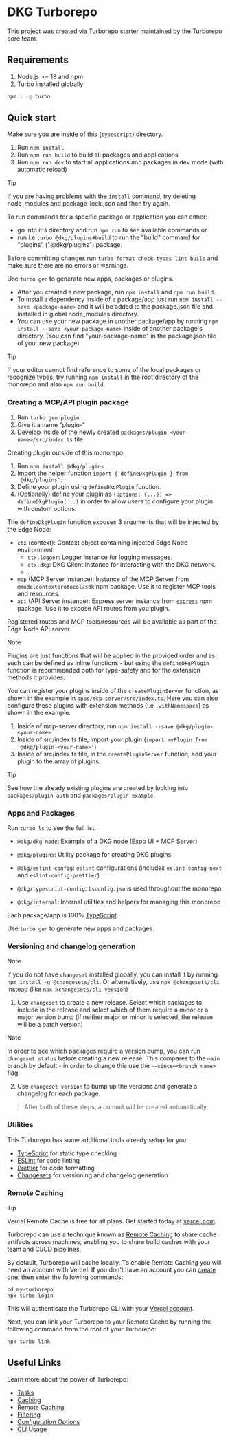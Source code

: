 # DKG Turborepo

This project was created via Turborepo starter maintained by the Turborepo core team.

## Requirements

1. Node.js >= 18 and npm
2. Turbo installed globally

```sh
npm i -g turbo
```

## Quick start

Make sure you are inside of this (`typescript`) directory.

1. Run `npm install`
2. Run `npm run build` to build all packages and applications
3. Run `npm run dev` to start all applications and packages in dev mode (with automatic reload)

> [!TIP]
> If you are having problems with the `install` command, try deleting node_modules and package-lock.json
> and then try again.

To run commands for a specific package or application you can either:

- go into it's directory and run `npm run` to see available commands or
- run i.e `turbo @dkg/plugins#build` to run the "build" command for "plugins" ("@dkg/plugins") package.

Before committing changes run `turbo format check-types lint build` and make sure there are no errors or warnings.

Use `turbo gen` to generate new apps, packages or plugins.

- After you created a new package, run `npm install` and `npm run build`.
- To install a dependency inside of a package/app just run `npm install --save <package-name>`
  and it will be added to the package.json file and installed in global node_modules directory.
- You can use your new package in another package/app by running `npm install --save <your-package-name>` inside of another package's directory. (You can find "your-package-name" in the package.json file of your new package)

> [!TIP]
> If your editor cannot find reference to some of the local packages or recognize types, try running `npm install` in the root directory of the monorepo and also `npm run build`.

### Creating a MCP/API plugin package

1. Run `turbo gen plugin`
2. Give it a name "plugin-<your-name>"
3. Develop inside of the newly created `packages/plugin-<your-name>/src/index.ts` file

Creating plugin outside of this monorepo:

1. Run `npm install @dkg/plugins`
2. Import the helper function `import { defineDkgPlugin } from '@dkg/plugins';`
3. Define your plugin using `defineDkgPlugin` function.
4. (Optionally) define your plugin as `(options: {...}) => defineDkgPlugin(...)` in order to allow users
   to configure your plugin with custom options.

The `defineDkgPlugin` function exposes 3 arguments that will be injected by the Edge Node:

- `ctx` (context): Context object containing injected Edge Node environment:
  - `ctx.logger`: Logger instance for logging messages.
  - `ctx.dkg`: DKG Client instance for interacting with the DKG network.
  - ...
- `mcp` (MCP Server instance): Instance of the MCP Server from `@modelcontextprotocol/sdk` npm package.
  Use it to register MCP tools and resources.
- `api` (API Server instance): Express server instance from [`express`](https://expressjs.com/) npm package.
  Use it to expose API routes from you plugin.

Registered routes and MCP tools/resources will be available as part of the Edge Node API server.

> [!NOTE]
> Plugins are just functions that will be applied in the provided order and
> as such can be defined as inline functions - but using the `defineDkgPlugin` function
> is recommended both for type-safety and for the extension methods it provides.

You can register your plugins inside of the `createPluginServer` function, as shown in the example in
`apps/mcp-server/src/index.ts`.
Here you can also configure these plugins with extension methods (i.e `.withNamespace`) as shown in the example.

1. Inside of mcp-server directory, run `npm install --save @dkg/plugin-<your-name>`
2. Inside of src/index.ts file, import your plugin (`import myPlugin from '@dkg/plugin-<your-name>'`)
3. Inside of src/index.ts file, in the `createPluginServer` function, add your plugin to the array of plugins.

> [!TIP]
> See how the already existing plugins are created by looking into `packages/plugin-auth` and `packages/plugin-example`.

### Apps and Packages

Run `turbo ls` to see the full list.

- `@dkg/dkg-node`: Example of a DKG node (Expo UI + MCP Server)

- `@dkg/plugins`: Utility package for creating DKG plugins
- `@dkg/eslint-config`: `eslint` configurations (includes `eslint-config-next` and `eslint-config-prettier`)
- `@dkg/typescript-config`: `tsconfig.json`s used throughout the monorepo
- `@dkg/internal`: Internal utilities and helpers for managing this monorepo

Each package/app is 100% [TypeScript](https://www.typescriptlang.org/).

Use `turbo gen` to generate new apps and packages.

### Versioning and changelog generation

> [!NOTE]
> If you do not have `changeset` installed globally, you can install it by running `npm install -g @changesets/cli`.
> Or alternatively, use `npx @changesets/cli` instead (like `npx @changesets/cli version`)

1. Use `changeset` to create a new release. Select which packages to include in the release and select which of them require a minor or a major version bump (if neither major or minor is selected, the release will be a patch version)

> [!NOTE]
> In order to see which packages require a version bump, you can run `changeset status` before creating a new
> release. This compares to the `main` branch by default - in order to change this use the `--since=<branch_name>` flag.

2. Use `changeset version` to bump up the versions and generate a changelog for each package.

> After both of these steps, a commit will be created automatically.

### Utilities

This Turborepo has some additional tools already setup for you:

- [TypeScript](https://www.typescriptlang.org/) for static type checking
- [ESLint](https://eslint.org/) for code linting
- [Prettier](https://prettier.io) for code formatting
- [Changesets](https://github.com/changesets/changesets) for versioning and changelog generation

### Remote Caching

> [!TIP]
> Vercel Remote Cache is free for all plans. Get started today at [vercel.com](https://vercel.com/signup?/signup?utm_source=remote-cache-sdk&utm_campaign=free_remote_cache).

Turborepo can use a technique known as [Remote Caching](https://turborepo.com/docs/core-concepts/remote-caching) to share cache artifacts across machines, enabling you to share build caches with your team and CI/CD pipelines.

By default, Turborepo will cache locally. To enable Remote Caching you will need an account with Vercel. If you don't have an account you can [create one](https://vercel.com/signup?utm_source=turborepo-examples), then enter the following commands:

```
cd my-turborepo
npx turbo login
```

This will authenticate the Turborepo CLI with your [Vercel account](https://vercel.com/docs/concepts/personal-accounts/overview).

Next, you can link your Turborepo to your Remote Cache by running the following command from the root of your Turborepo:

```
npx turbo link
```

## Useful Links

Learn more about the power of Turborepo:

- [Tasks](https://turborepo.com/docs/crafting-your-repository/running-tasks)
- [Caching](https://turborepo.com/docs/crafting-your-repository/caching)
- [Remote Caching](https://turborepo.com/docs/core-concepts/remote-caching)
- [Filtering](https://turborepo.com/docs/crafting-your-repository/running-tasks#using-filters)
- [Configuration Options](https://turborepo.com/docs/reference/configuration)
- [CLI Usage](https://turborepo.com/docs/reference/command-line-reference)

